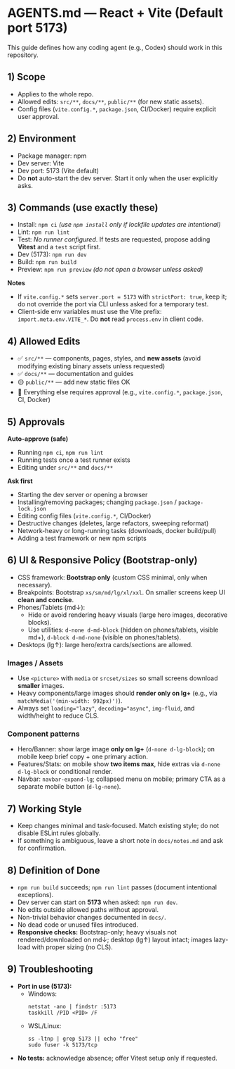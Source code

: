 # AGENTS.md — React + Vite (Default port 5173)

This guide defines how any coding agent (e.g., Codex) should work in this repository.

## 1) Scope
- Applies to the whole repo.
- Allowed edits: `src/**`, `docs/**`, `public/**` (for new static assets).
- Config files (`vite.config.*`, `package.json`, CI/Docker) require explicit user approval.

## 2) Environment
- Package manager: npm
- Dev server: Vite
- Dev port: 5173 (Vite default)
- Do **not** auto-start the dev server. Start it only when the user explicitly asks.

## 3) Commands (use exactly these)
- Install: `npm ci`  *(use `npm install` only if lockfile updates are intentional)*
- Lint: `npm run lint`
- Test: _No runner configured_. If tests are requested, propose adding **Vitest** and a `test` script first.
- Dev (5173): `npm run dev`
- Build: `npm run build`
- Preview: `npm run preview`  *(do not open a browser unless asked)*

**Notes**
- If `vite.config.*` sets `server.port = 5173` with `strictPort: true`, keep it; do not override the port via CLI unless asked for a temporary test.
- Client-side env variables must use the Vite prefix: `import.meta.env.VITE_*`. Do **not** read `process.env` in client code.

## 4) Allowed Edits
- ✅ `src/**` — components, pages, styles, and **new assets** (avoid modifying existing binary assets unless requested)
- ✅ `docs/**` — documentation and guides
- 🟡 `public/**` — add new static files OK
- 🚫 Everything else requires approval (e.g., `vite.config.*`, `package.json`, CI, Docker)

## 5) Approvals
**Auto-approve (safe)**
- Running `npm ci`, `npm run lint`
- Running tests once a test runner exists
- Editing under `src/**` and `docs/**`

**Ask first**
- Starting the dev server or opening a browser
- Installing/removing packages; changing `package.json` / `package-lock.json`
- Editing config files (`vite.config.*`, CI/Docker)
- Destructive changes (deletes, large refactors, sweeping reformat)
- Network-heavy or long-running tasks (downloads, docker build/pull)
- Adding a test framework or new npm scripts

## 6) UI & Responsive Policy (Bootstrap-only)
- CSS framework: **Bootstrap only** (custom CSS minimal, only when necessary).
- Breakpoints: Bootstrap `xs/sm/md/lg/xl/xxl`. On smaller screens keep UI **clean and concise**.
- Phones/Tablets (md↓):
  - Hide or avoid rendering heavy visuals (large hero images, decorative blocks).
  - Use utilities: `d-none d-md-block` (hidden on phones/tablets, visible md+), `d-block d-md-none` (visible on phones/tablets).
- Desktops (lg↑): large hero/extra cards/sections are allowed.

### Images / Assets
- Use `<picture>` with `media` or `srcset/sizes` so small screens download **smaller** images.
- Heavy components/large images should **render only on lg+** (e.g., via `matchMedia('(min-width: 992px)')`).
- Always set `loading="lazy"`, `decoding="async"`, `img-fluid`, and width/height to reduce CLS.

### Component patterns
- Hero/Banner: show large image **only on lg+** (`d-none d-lg-block`); on mobile keep brief copy + one primary action.
- Features/Stats: on mobile show **two items max**, hide extras via `d-none d-lg-block` or conditional render.
- Navbar: `navbar-expand-lg`; collapsed menu on mobile; primary CTA as a separate mobile button (`d-lg-none`).

## 7) Working Style
- Keep changes minimal and task-focused. Match existing style; do not disable ESLint rules globally.
- If something is ambiguous, leave a short note in `docs/notes.md` and ask for confirmation.

## 8) Definition of Done
- `npm run build` succeeds; `npm run lint` passes (document intentional exceptions).
- Dev server can start on **5173** when asked: `npm run dev`.
- No edits outside allowed paths without approval.
- Non-trivial behavior changes documented in `docs/`.
- No dead code or unused files introduced.
- **Responsive checks:** Bootstrap-only; heavy visuals not rendered/downloaded on md↓; desktop (lg↑) layout intact; images lazy-load with proper sizing (no CLS).

## 9) Troubleshooting
- **Port in use (5173):**
  - Windows:
    ```
    netstat -ano | findstr :5173
    taskkill /PID <PID> /F
    ```
  - WSL/Linux:
    ```
    ss -ltnp | grep 5173 || echo "free"
    sudo fuser -k 5173/tcp
    ```
- **No tests:** acknowledge absence; offer Vitest setup only if requested.
